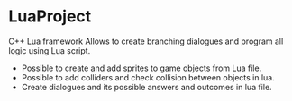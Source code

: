 # LuaProject
C++ Lua framework
Allows to create branching dialogues and program all logic using Lua script.

*   Possible to create and add sprites to game objects from Lua file.
*   Possible to add colliders and check collision between objects in lua.
*   Create dialogues and its possible answers and outcomes in lua file.


